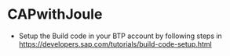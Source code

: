 # CAPwithJoule

* Setup the Build code in your BTP account by following steps in https://developers.sap.com/tutorials/build-code-setup.html
